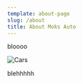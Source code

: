 ```yaml
---
template: about-page
slug: /about
title: About Moks Auto
---
```

bloooo

![Cars](/assets/vanessa-bucceri-gdirwiyama8-unsplash.jpg "Cars")

blehhhhh